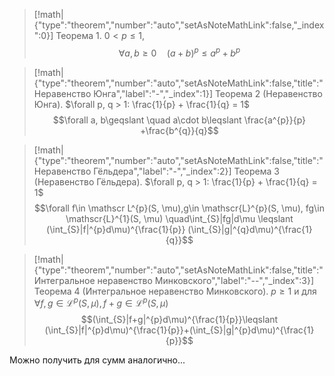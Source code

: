 > [!math|{"type":"theorem","number":"auto","setAsNoteMathLink":false,"_index":0}] Теорема 1.
> $0<p \leqslant 1$,
> $$\forall a, b\geqslant 0 \quad (a+b)^{p} \leqslant a^{p}+ b^p$$

> [!math|{"type":"theorem","number":"auto","setAsNoteMathLink":false,"title":"Неравенство Юнга","label":"-","_index":1}] Теорема 2 (Неравенство Юнга).
> $\forall p, q > 1: \frac{1}{p} + \frac{1}{q} = 1$
> $$\forall a, b\geqslant \quad a\cdot b\leqslant \frac{a^{p}}{p} +\frac{b^{q}}{q}$$

> [!math|{"type":"theorem","number":"auto","setAsNoteMathLink":false,"title":"Неравенство Гёльдера","label":"-","_index":2}] Теорема 3 (Неравенство Гёльдера).
> $\forall p, q > 1: \frac{1}{p} + \frac{1}{q} = 1$
> $$\forall f\in \mathscr L^{p}(S, \mu),g\in \mathscr{L}^{p}(S, \mu), fg\in \mathscr{L}^{1}(S, \mu) \quad\int_{S}|fg|d\mu \leqslant (\int_{S}|f|^{p}d\mu)^{\frac{1}{p}} (\int_{S}|g|^{q}d\mu)^{\frac{1}{q}}$$

> [!math|{"type":"theorem","number":"auto","setAsNoteMathLink":false,"title":"Интегральное неравенство Минковского","label":"--","_index":3}] Теорема 4 (Интегральное неравенство Минковского).
> $p\geqslant 1$ и для $\forall f, g\in \mathscr L^{p} (S, \mu), f+g\in \mathscr L^{p} (S, \mu)$
> $$(\int_{S}|f+g|^{p}d\mu)^{\frac{1}{p}}\leqslant (\int_{S}|f|^{p}d\mu)^{\frac{1}{p}}+(\int_{S}|g|^{p}d\mu)^{\frac{1}{p}}$$

Можно получить для сумм аналогично...

